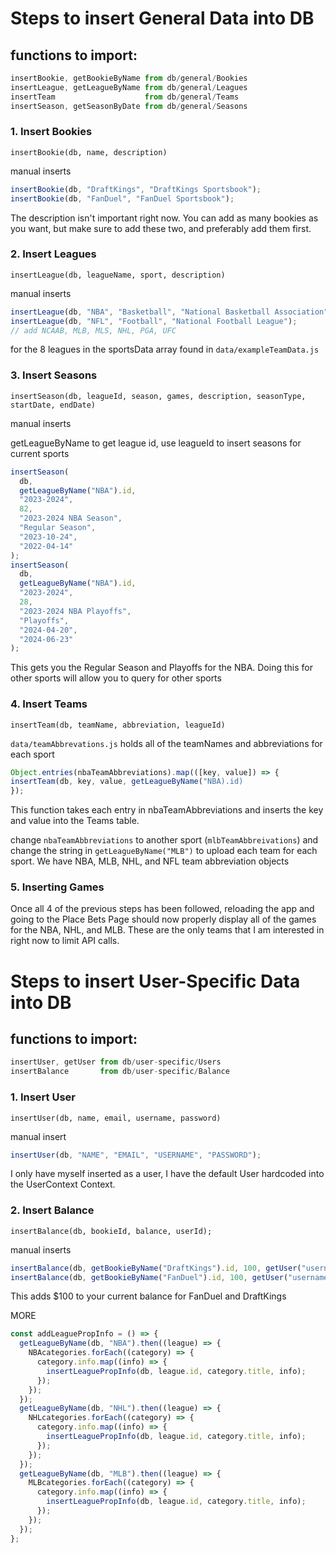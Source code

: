 # Steps to insert General Data into DB

## functions to import:

```javascript
insertBookie, getBookieByName from db/general/Bookies
insertLeague, getLeagueByName from db/general/Leagues
insertTeam                    from db/general/Teams
insertSeason, getSeasonByDate from db/general/Seasons
```

### 1. Insert Bookies

`insertBookie(db, name, description)`

manual inserts

```javascript
insertBookie(db, "DraftKings", "DraftKings Sportsbook");
insertBookie(db, "FanDuel", "FanDuel Sportsbook");
```

The description isn't important right now. You can add as many bookies as you want, but make sure to add these two, and preferably add them first.

### 2. Insert Leagues

`insertLeague(db, leagueName, sport, description)`

manual inserts

```javascript
insertLeague(db, "NBA", "Basketball", "National Basketball Association");
insertLeague(db, "NFL", "Football", "National Football League");
// add NCAAB, MLB, MLS, NHL, PGA, UFC
```

for the 8 leagues in the sportsData array found in `data/exampleTeamData.js`

### 3. Insert Seasons

`insertSeason(db, leagueId, season, games, description, seasonType, startDate, endDate)`

manual inserts

getLeagueByName to get league id, use leagueId to insert seasons for current sports

```javascript
insertSeason(
  db,
  getLeagueByName("NBA").id,
  "2023-2024",
  82,
  "2023-2024 NBA Season",
  "Regular Season",
  "2023-10-24",
  "2022-04-14"
);
insertSeason(
  db,
  getLeagueByName("NBA").id,
  "2023-2024",
  28,
  "2023-2024 NBA Playoffs",
  "Playoffs",
  "2024-04-20",
  "2024-06-23"
);
```

This gets you the Regular Season and Playoffs for the NBA. Doing this for other sports will allow you to query for other sports

### 4. Insert Teams

`insertTeam(db, teamName, abbreviation, leagueId)`

`data/teamAbbrevations.js` holds all of the teamNames and abbreviations for each sport

```javascript
Object.entries(nbaTeamAbbreviations).map(([key, value]) => {
insertTeam(db, key, value, getLeagueByName("NBA).id)
});
```

This function takes each entry in nbaTeamAbbreviations and inserts the key and value into the Teams table.

change `nbaTeamAbbreviations` to another sport (`mlbTeamAbbreivations`) and change the string in `getLeagueByName("MLB")` to upload each team for each sport. We have NBA, MLB, NHL, and NFL team abbreviation objects

### 5. Inserting Games

Once all 4 of the previous steps has been followed, reloading the app and going to the Place Bets Page should now properly display all of the games for the NBA, NHL, and MLB. These are the only teams that I am interested in right now to limit API calls.

# Steps to insert User-Specific Data into DB

## functions to import:

```javascript
insertUser, getUser from db/user-specific/Users
insertBalance       from db/user-specific/Balance
```

### 1. Insert User

`insertUser(db, name, email, username, password)`

manual insert

```javascript
insertUser(db, "NAME", "EMAIL", "USERNAME", "PASSWORD");
```

I only have myself inserted as a user, I have the default User hardcoded into the UserContext Context.

### 2. Insert Balance

`insertBalance(db, bookieId, balance, userId);`

manual inserts

```javascript
insertBalance(db, getBookieByName("DraftKings").id, 100, getUser("username"));
insertBalance(db, getBookieByName("FanDuel").id, 100, getUser("username"));
```

This adds $100 to your current balance for FanDuel and DraftKings

MORE

```javascript
const addLeaguePropInfo = () => {
  getLeagueByName(db, "NBA").then((league) => {
    NBAcategories.forEach((category) => {
      category.info.map((info) => {
        insertLeaguePropInfo(db, league.id, category.title, info);
      });
    });
  });
  getLeagueByName(db, "NHL").then((league) => {
    NHLcategories.forEach((category) => {
      category.info.map((info) => {
        insertLeaguePropInfo(db, league.id, category.title, info);
      });
    });
  });
  getLeagueByName(db, "MLB").then((league) => {
    MLBcategories.forEach((category) => {
      category.info.map((info) => {
        insertLeaguePropInfo(db, league.id, category.title, info);
      });
    });
  });
};
```
